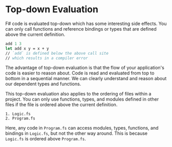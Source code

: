 # Top-down Evaluation

F# code is evaluated top-down which has some interesting side effects.
You can only call functions and reference bindings or types that are defined above the current definition.

```fsharp
add 1 3
let add x y = x + y
// `add` is defined below the above call site
// which results in a compiler error
```

The advantage of top-down evaluation is that the flow of your application's code is easier to reason about.
Code is read and evaluated from top to bottom in a sequential manner.
We can clearly understand and reason about our dependent types and functions.

This top-down evaluation also applies to the ordering of files within a project.
You can only use functions, types, and modules defined in other files if the file is ordered above the current definition. 

```
1. Logic.fs
2. Program.fs
```

Here, any code in `Program.fs` can access modules, types, functions, and bindings in `Logic.fs`, but not the other way around. This is because `Logic.fs` is ordered above `Program.fs`. 
